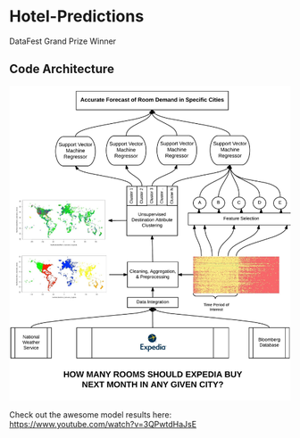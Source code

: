 # Hotel-Predictions
DataFest Grand Prize Winner

<h2>Code Architecture</h2>
<img src="https://github.com/LukeFarrell/Hotel-Predictions/blob/master/ML_Model_Design.jpeg" alt="Ensembled ML System">

Check out the awesome model results here: https://www.youtube.com/watch?v=3QPwtdHaJsE

